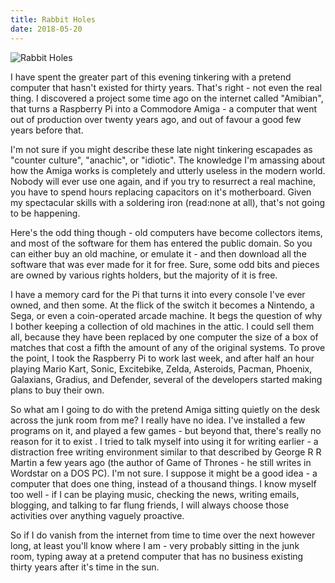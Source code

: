 ```yaml
---
title: Rabbit Holes
date: 2018-05-20
---
```


![Rabbit Holes](https://source.unsplash.com/4v9Kk01mEbY/1600x900)

I have spent the greater part of this evening tinkering with a pretend computer that hasn't existed for thirty years. That's right - not even the real thing. I discovered a project some time ago on the internet called "Amibian", that turns a Raspberry Pi into a Commodore Amiga - a computer that went out of production over twenty years ago, and out of favour a good few years before that.

I'm not sure if you might describe these late night tinkering escapades as "counter culture", "anachic", or "idiotic". The knowledge I'm amassing about how the Amiga works is completely and utterly useless in the modern world. Nobody will ever use one again, and if you try to resurrect a real machine, you have to spend hours replacing capacitors on it's motherboard. Given my spectacular skills with a soldering iron (read:none at all), that's not going to be happening.

Here's the odd thing though - old computers have become collectors items, and most of the software for them has entered the public domain. So you can either buy an old machine, or emulate it - and then download all the software that was ever made for it for free. Sure, some odd bits and pieces are owned by various rights holders, but the majority of it is free.

I have a memory card for the Pi that turns it into every console I've ever owned, and then some. At the flick of the switch it becomes a Nintendo, a Sega, or even a coin-operated arcade machine. It begs the question of why I bother keeping a collection of old machines in the attic. I could sell them all, because they have been replaced by one computer the size of a box of matches that cost a fifth the amount of any of the original systems. To prove the point, I took the Raspberry Pi to work last week, and after half an hour playing Mario Kart, Sonic, Excitebike, Zelda, Asteroids, Pacman, Phoenix, Galaxians, Gradius, and Defender, several of the developers started making plans to buy their own.

So what am I going to do with the pretend Amiga sitting quietly on the desk across the junk room from me? I really have no idea. I've installed a few programs on it, and played a few games - but beyond that, there's really no reason for it to exist . I tried to talk myself into using it for writing earlier - a distraction free writing environment similar to that described by George R R Martin a few years ago (the author of Game of Thrones - he still writes in Wordstar on a DOS PC). I'm not sure. I suppose it might be a good idea - a computer that does one thing, instead of a thousand things. I know myself too well - if I can be playing music, checking the news, writing emails, blogging, and talking to far flung friends, I will always choose those activities over anything vaguely proactive.

So if I do vanish from the internet from time to time over the next however long, at least you'll know where I am - very probably sitting in the junk room, typing away at a pretend computer that has no business existing thirty years after it's time in the sun.